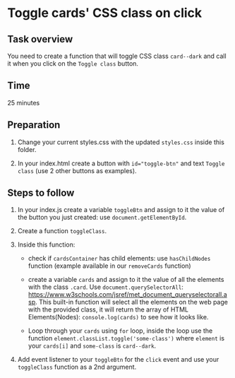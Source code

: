 # Toggle cards' CSS class on click
## Task overview
You need to create a function that will toggle CSS class ```card--dark``` and call it when you click on the ```Toggle class``` button.

## Time
25 minutes

## Preparation
1. Change your current styles.css with the updated ```styles.css``` inside this folder.

2. In your index.html create a button with ```id="toggle-btn"``` and text ```Toggle class``` (use 2 other buttons as examples).

## Steps to follow
1. In your index.js create a variable ```toggleBtn``` and assign to it the value of the button you just created: use ```document.getElementById```.

2. Create a function ```toggleClass```. 

3. Inside this function: 
    - check if ```cardsContainer``` has child elements: use ```hasChildNodes``` function (example available in our ```removeCards``` function)

    - create a variable ```cards``` and assign to it the value of all the elements with the class ```.card```. Use ```document.querySelectorAll```: https://www.w3schools.com/jsref/met_document_queryselectorall.asp. This built-in function will select all the elements on the web page with the provided class, it will return the array of HTML Elements(Nodes): ```console.log(cards)``` to see how it looks like. 

    - Loop through your ```cards``` using ```for``` loop, inside the loop use the function ```element.classList.toggle('some-class')``` where ```element``` is your ```cards[i]``` and ```some-class``` is ```card--dark```. 

4. Add event listener to your ```toggleBtn``` for the ```click``` event and use your ```toggleClass``` function as a 2nd argument.